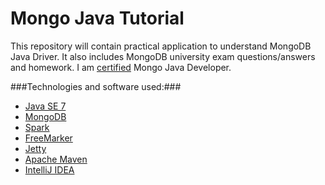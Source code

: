 # Mongo Java Tutorial
This repository will contain practical application to understand MongoDB Java Driver. It also includes MongoDB university exam
questions/answers and homework.
I am [certified](https://s3.amazonaws.com/edu-cert.10gen.com/downloads/4c1cb62e4e254b7e8e828afdfa8bec6a/Certificate.pdf)  Mongo Java Developer.

###Technologies and software used:###
* [Java SE 7](http://www.oracle.com/technetwork/java/javase/downloads/index.html)
* [MongoDB](http://www.mongodb.org/)
* [Spark](http://www.sparkjava.com/)
* [FreeMarker](http://freemarker.org/)
* [Jetty](http://www.eclipse.org/jetty/)
* [Apache Maven](http://maven.apache.org/index.html)
* [IntelliJ IDEA](http://www.jetbrains.com/idea/)

